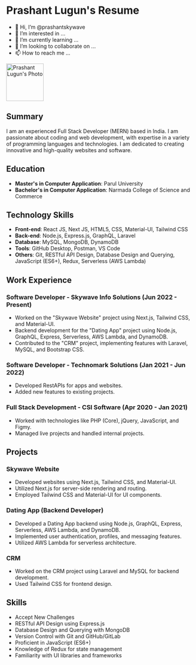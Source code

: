 # Prashant Lugun's Resume

- 👋 Hi, I’m @prashantskywave
- 👀 I’m interested in ...
- 🌱 I’m currently learning ...
- 💞️ I’m looking to collaborate on ...
- 📫 How to reach me ...

<img src="https://avatars.githubusercontent.com/u/136677987?v=4" alt="Prashant Lugun's Photo" height="100px" aspectratio="1/1"/>

## Summary

I am an experienced Full Stack Developer (MERN) based in India. I am passionate about coding and web development, with expertise in a variety of programming languages and technologies. I am dedicated to creating innovative and high-quality websites and software.

## Education

- **Master's in Computer Application**: Parul University
- **Bachelor's in Computer Application**: Narmada College of Science and Commerce

## Technology Skills

- **Front-end**: React JS, Next JS, HTML5, CSS, Material-UI, Tailwind CSS
- **Back-end**: Node.js, Express.js, GraphQL, Laravel
- **Database**: MySQL, MongoDB, DynamoDB
- **Tools**: GitHub Desktop, Postman, VS Code
- **Others**: Git, RESTful API Design, Database Design and Querying, JavaScript (ES6+), Redux, Serverless (AWS Lambda)

## Work Experience

### Software Developer - Skywave Info Solutions (Jun 2022 - Present)

- Worked on the "Skywave Website" project using Next.js, Tailwind CSS, and Material-UI.
- Backend development for the "Dating App" project using Node.js, GraphQL, Express, Serverless, AWS Lambda, and DynamoDB.
- Contributed to the "CRM" project, implementing features with Laravel, MySQL, and Bootstrap CSS.

### Software Developer - Technomark Solutions (Jan 2021 - Jun 2022)

- Developed RestAPIs for apps and websites.
- Added new features to existing projects.

### Full Stack Development - CSI Software (Apr 2020 - Jan 2021)

- Worked with technologies like PHP (Core), jQuery, JavaScript, and Figmy.
- Managed live projects and handled internal projects.

## Projects

### Skywave Website

- Developed websites using Next.js, Tailwind CSS, and Material-UI.
- Utilized Next.js for server-side rendering and routing.
- Employed Tailwind CSS and Material-UI for UI components.

### Dating App (Backend Developer)

- Developed a Dating App backend using Node.js, GraphQL, Express, Serverless, AWS Lambda, and DynamoDB.
- Implemented user authentication, profiles, and messaging features.
- Utilized AWS Lambda for serverless architecture.

### CRM

- Worked on the CRM project using Laravel and MySQL for backend development.
- Used Tailwind CSS for frontend design.

## Skills

- Accept New Challenges
- RESTful API Design using Express.js
- Database Design and Querying with MongoDB
- Version Control with Git and GitHub/GitLab
- Proficient in JavaScript (ES6+)
- Knowledge of Redux for state management
- Familiarity with UI libraries and frameworks

